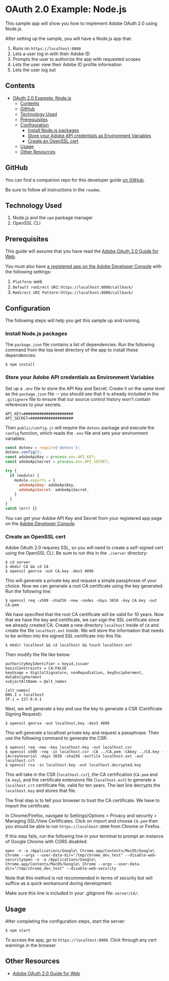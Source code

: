 # OAuth 2.0 Example: Node.js

This sample app will show you how to implement Adobe OAuth 2.0 using Node.js.

After setting up the sample, you will have a Node.js app that:

1. Runs on `https://localhost:8000`
1. Lets a user log in with their Adobe ID
1. Prompts the user to authorize the app with requested scopes
1. Lets the user view their Adobe ID profile information
1. Lets the user log out


<!-- $ doctoc ./readme.md --title "## Contents" --entryprefix 1. --gitlab --maxlevel 3 -->
<!-- START doctoc generated TOC please keep comment here to allow auto update -->
<!-- DON'T EDIT THIS SECTION, INSTEAD RE-RUN doctoc TO UPDATE -->
## Contents

- [OAuth 2.0 Example: Node.js](#oauth-20-example-nodejs)
  - [Contents](#contents)
  - [GitHub](#github)
  - [Technology Used](#technology-used)
  - [Prerequisites](#prerequisites)
  - [Configuration](#configuration)
    - [Install Node.js packages](#install-nodejs-packages)
    - [Store your Adobe API credentials as Environment Variables](#store-your-adobe-api-credentials-as-environment-variables)
    - [Create an OpenSSL cert](#create-an-openssl-cert)
  - [Usage](#usage)
  - [Other Resources](#other-resources)

<!-- END doctoc generated TOC please keep comment here to allow auto update -->

## GitHub

You can find a companion repo for this developer guide [on GitHub](https://github.com/adobeio/adobeio-documentation/tree/master/auth/OAuth2.0Endpoints/samples/adobe-auth-node).

Be sure to follow all instructions in the `readme`.

## Technology Used

1. Node.js and the `npm` package manager
1. OpenSSL CLI

## Prerequisites

This guide will assume that you have read the [Adobe OAuth 2.0 Guide for Web](../../web-oauth2.0-guide.md).

You must also have [a registered app on the Adobe Developer Console](../../web-oauth2.0-guide.md#register-your-application-and-enable-apis) with the following settings:

1. `Platform`: web
1. `Default redirect URI`: `https://localhost:8000/callback/`
1. `Redirect URI Pattern`: `https://localhost:8000/callback/`

## Configuration

The following steps will help you get this sample up and running.

### Install Node.js packages

The `package.json` file contains a list of dependencies. Run the following command from the top level directory of the app to install these dependencies:

```
$ npm install
```

### Store your Adobe API credentials as Environment Variables

Set up a `.env` file to store the API Key and Secret. Create it on the same level as the `package.json` file -- you should see that it is already included in the `.gitignore` file to ensure that our source control history won't contain references to your secrets.   

```
API_KEY=######################
API_SECRET=###################
```

Then `public/config.js` will require the `dotenv` package and execute the `config` function, which reads the `.env` file and sets your environment variables:

```javascript
const dotenv = require('dotenv');
dotenv.config();
const adobeApiKey = process.env.API_KEY;
const adobeApiSecret = process.env.API_SECRET;

try {
  if (module) {
    module.exports = {
      adobeApiKey: adobeApiKey,
      adobeApiSecret: adobeApiSecret,
    }
  }
}
catch (err) {}
```

You can get your Adobe API Key and Secret from your registered app page on the [Adobe Developer Console](../../web-oauth2.0-guide.md#register-your-application-and-enable-apis).


### Create an OpenSSL cert

Adobe OAuth 2.0 requires SSL, so you will need to create a self-signed cert using the OpenSSL CLI. Be sure to run this in the `./server` directory:

```
$ cd server
$ mkdir CA && cd CA
$ openssl genrsa -out CA.key -des3 4096
```
This will generate a private key and request a simple passphrase of your choice. 
Now we can generate a root CA certificate using the key generated. Run the following line: 

```
$ openssl req -x509 -sha256 -new -nodes -days 3650 -key CA.key -out CA.pem
```
We have specified that the root CA certificate will be valid for 10 years. Now that we have the key and certificate, we can sign the SSL certificate since we already created CA. Create a new directory `localhost` inside of `CA` and create the file `localhost.ext` inside. We will store the information that needs to be written into the signed SSL certificate into this file.

```
$ mkdir localhost && cd localhost && touch localhost.ext
```
Then modify the file like below: 
```
authorityKeyIdentifier = keyid,issuer
basicConstraints = CA:FALSE
keyUsage = digitalSignature, nonRepudiation, keyEncipherment, dataEncipherment
subjectAltName = @alt_names

[alt_names]
DNS.1 = localhost
IP.1 = 127.0.0.1
```

Next, we will generate a key and use the key to generate a CSR (Certificate Signing Request): 
```
$ openssl genrsa -out localhost,key -des3 4096
```
This will generate a localhost private key and request a passphrase. Then use the following command to generate the CSR: 

```
$ openssl req -new -key localhost.key -out localhost.csr
$ openssl x509 -req -in localhost.csr -CA ../CA.pem -CAkey ../CA.key -CAcreateserial -days 3650 -sha256 -extfile localhost.ext -out localhost.crt
$ openssl rsa -in localhost.key -out localhost.decrypted.key
```
This will take in the CSR (`localhost.csr`), the CA certification (`CA.pem` and `CA.key`), and the certificate extensions file (`localhost.ext`) to generate a `localhost.crt` certificate file, valid for ten years. The last line decrypts the `localhost.key` and stores that file. 

The final step is to tell your browser to trust the CA certificate. We have to import the certificate. 

In Chrome/Firefox, navigate to Settings/Options > Privacy and security > Managing SSL/View Certificates. Click on import and choose `CA.pem` then you should be able to run `https://localhost:8000` from Chrome or Firefox.

If this step fails, run the following line in your terminal to prompt an instance of Google Chrome with CORS disabled: 

```
open -n -a /Applications/Google\ Chrome.app/Contents/MacOS/Google\ Chrome --args --user-data-dir="/tmp/chrome_dev_test" --disable-web-securityopen -n -a /Applications/Google\ Chrome.app/Contents/MacOS/Google\ Chrome --args --user-data-dir="/tmp/chrome_dev_test" --disable-web-security
```
Note that this method is not recommended in terms of security but will suffice as a quick workaround during development.

Make sure this line is included in your .gitignore file: ```server/CA/```.

## Usage

After completing the configuration steps, start the server:

```
$ npm start
```

To access the app, go to `https://localhost:8000`. Click through any cert warnings in the browser.

## Other Resources

- [Adobe OAuth 2.0 Guide for Web](../../web-oauth2.0-guide.md)
